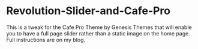 # Revolution-Slider-and-Cafe-Pro

This is a tweak for the Cafe Pro Theme by Genesis Themes that will enable you to have a full page slider rather than a static image on the home page. Full instructions are on my blog.
